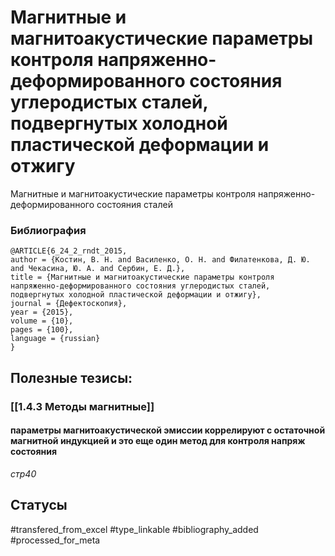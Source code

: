 # Магнитные и магнитоакустические параметры контроля напряженно-деформированного состояния углеродистых сталей, подвергнутых холодной пластической деформации и отжигу

Магнитные и магнитоакустические параметры контроля напряженно-деформированного состояния сталей

### Библиография
```
@ARTICLE{6_24_2_rndt_2015,
author = {Костин, В. Н. and Василенко, О. Н. and Филатенкова, Д. Ю. and Чекасина, Ю. А. and Сербин, Е. Д.},
title = {Магнитные и магнитоакустические параметры контроля напряженно-деформированного состояния углеродистых сталей, подвергнутых холодной пластической деформации и отжигу},
journal = {Дефектоскопия},
year = {2015},
volume = {10},
pages = {100},
language = {russian}
}
```

## Полезные тезисы:
### [[1.4.3 Методы магнитные]]
#### параметры магнитоакустической эмиссии коррелируют с остаточной магнитной индукцией и это еще один метод для контроля напряж состояния
_стр40_

## Статусы
#transfered_from_excel 
#type_linkable 
#bibliography_added
#processed_for_meta
